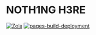 # NOTH1NG H3RE
[![Zola](https://github.com/trillnepill/blog/actions/workflows/ci.yml/badge.svg)](https://github.com/trillnepill/blog/actions/workflows/ci.yml) [![pages-build-deployment](https://github.com/trillnepill/blog/actions/workflows/pages/pages-build-deployment/badge.svg)](https://github.com/trillnepill/blog/actions/workflows/pages/pages-build-deployment)
